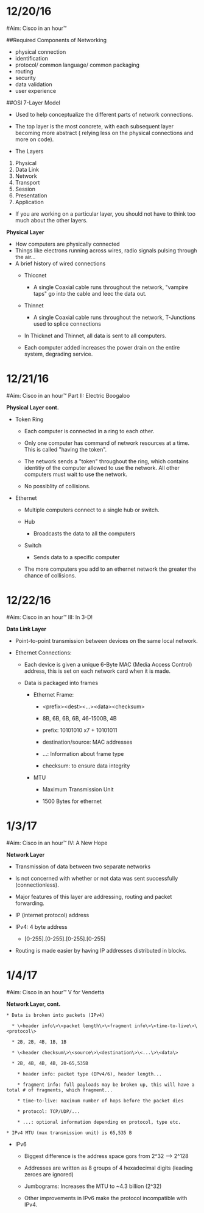 # 12/20/16
#Aim: Cisco in an hour™	

##Required Components of Networking
* physical connection
* identification
* protocol/ common language/ common packaging
* routing
* security
* data validation
* user experience

##OSI 7-Layer Model
  * Used to help conceptualize the different parts of network connections.
  
  * The top layer is the most concrete, with each subsequent layer becoming more abstract (
  relying less on the physical connections and more on code).
  
  * The Layers
  1. Physical
  2. Data Link
  3. Network
  4. Transport
  5. Session
  6. Presentation
  7. Application
  
  * If you are working on a particular layer, you should not have to think too much about the other layers.
  
  <b>Physical Layer</b>
  * How computers are physically connected
  * Things like electrons running across wires, radio signals pulsing through the air...
  * A brief history of wired connections
    * Thiccnet
      * A single Coaxial cable runs throughout the network, "vampire taps" go into the cable and leec the data out.
    * Thinnet
      * A single Coaxial cable runs throughout the network, T-Junctions used to splice connections
        
    * In Thicknet and Thinnet, all data is sent to all computers.
      
    * Each computer added increases the power drain on the entire system, degrading service.
    
    
# 12/21/16
#Aim: Cisco in an hour™ Part II: Electric Boogaloo

 <b>Physical Layer cont.</b>
 
 * Token Ring
   * Each computer is connected in a ring to each other.
   
   * Only one computer has command of network resources at a time. This is called "having the token".
   
   * The network sends a "token" throughout the ring, which contains identitiy of the computer allowed to use the network.
   All other computers must wait to use the network.
   
   * No possiblity of collisions.
   
 * Ethernet
   * Multiple computers connect to a single hub or switch.
   
   * Hub
     * Broadcasts the data to all the computers
     
   * Switch
     * Sends data to a specific computer
   
   * The more computers you add to an ethernet network the greater the chance of collisions.
   
   
# 12/22/16
#Aim: Cisco in an hour™	III: In 3-D!

  <b>Data Link Layer</b>
  
  * Point-to-point transmission between devices on the same local network.
  
  * Ethernet Connections:
  
    * Each device is given a unique 6-Byte MAC (Media Access Control) address, this is set on each network card when it is made.
    
    * Data is packaged into frames
    
      * Ethernet Frame:
        * \<prefix\>\<dest\>\<...\>\<data\>\<checksum\>
        *  8B, 6B, 6B, 6B, 46-1500B, 4B
        
        * prefix: 10101010 x7 + 10101011
        * destination/source: MAC addresses
        * ...: Information about frame type
        * checksum: to ensure data integrity
        
      * MTU
        * Maximum Transmission Unit
        
        * 1500 Bytes for ethernet

# 1/3/17
#Aim: Cisco in an hour™	IV: A New Hope

  <b>Network Layer</b>
  
  * Transmission of data between two separate networks
  
  * Is not concerned with whether or not data was sent successfully (connectionless).
  
  * Major features of this layer are addressing, routing and packet forwarding.
  
  * IP (internet protocol) address
  
  * IPv4: 4 byte address
  
    * [0-255].[0-255].[0-255].[0-255]
  
  * Routing is made easier by having IP addresses distributed in blocks.
    
    
# 1/4/17
#Aim: Cisco in an hour™ V for Vendetta

  <b>Network Layer, cont.</b>
  
    * Data is broken into packets (IPv4)
  
      * \<header info\>\<packet length\>\<fragment info\>\<time-to-live\>\<protocol\>
    
      * 2B, 2B, 4B, 1B, 1B
    
      * \<header checksum\>\<source\>\<destination\>\<...\>\<data\>
    
      * 2B, 4B, 4B, 4B, 20-65,535B
    
        * header info: packet type (IPv4/6), header length...
      
        * fragment info: full payloads may be broken up, this will have a total # of fragments, which fragment...
      
        * time-to-live: maximum number of hops before the packet dies
      
        * protocol: TCP/UDP/...
      
        * ...: optional information depending on protocol, type etc.
      
    * IPv4 MTU (max transmission unit) is 65,535 B
    
  * IPv6
    
    * Biggest difference is the address space gors from 2^32 --> 2^128
    
    * Addresses are written as 8 groups of 4 hexadecimal digits (leading zeroes are ignored)
    
    * Jumbograms: Increases the MTU to ~4.3 billion (2^32)
    
    * Other improvements in IPv6 make the protocol incompatible with IPv4.
    
    
    
    
